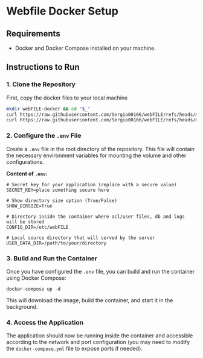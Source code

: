 # Webfile Docker Setup

## Requirements

- Docker and Docker Compose installed on your machine.

## Instructions to Run

### 1. Clone the Repository

First, copy the docker files to your local machine

```bash
mkdir webFILE-docker && cd "$_"
curl https://raw.githubusercontent.com/Sergio00166/webFILE/refs/heads/main/docker/Dockerfile --output Dockerfile
curl https://raw.githubusercontent.com/Sergio00166/webFILE/refs/heads/main/docker/docker-compose.yaml --output docker-compose.yaml
```

### 2. Configure the `.env` File

Create a `.env` file in the root directory of the repository. This file will contain the necessary environment variables for mounting the volume and other configurations.

**Content of `.env`:**

```env
# Secret key for your application (replace with a secure value)
SECRET_KEY=place something secure here

# Show directory size option (True/False)
SHOW_DIRSIZE=True

# Directory inside the container where acl/user files, db and logs will be stored
CONFIG_DIR=/etc/webFILE

# Local source directory that will served by the server
USER_DATA_DIR=/path/to/your/directory
```

### 3. Build and Run the Container

Once you have configured the `.env` file, you can build and run the container using Docker Compose:

```
docker-compose up -d
```

This will download the image, build the container, and start it in the background.

### 4. Access the Application

The application should now be running inside the container and accessible according to the network and port configuration (you may need to modify the `docker-compose.yml` file to expose ports if needed).
